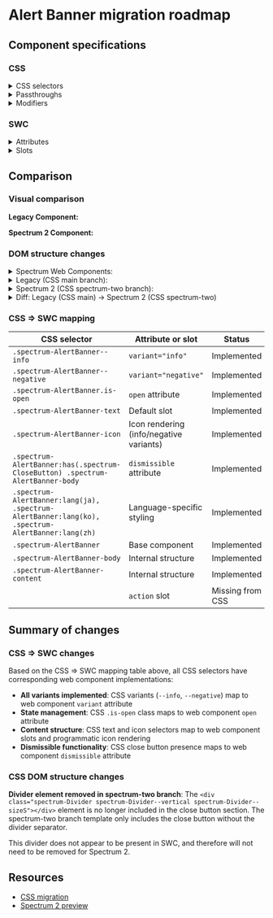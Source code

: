 # Alert Banner migration roadmap

## Component specifications

### CSS

<details>
<summary>CSS selectors</summary>

- `.spectrum-AlertBanner`
- `.spectrum-AlertBanner--info`
- `.spectrum-AlertBanner--negative`
- `.spectrum-AlertBanner-body`
- `.spectrum-AlertBanner-content`
- `.spectrum-AlertBanner-icon`
- `.spectrum-AlertBanner-text`
- `.spectrum-AlertBanner.is-open`
- `.spectrum-AlertBanner:has(.spectrum-CloseButton) .spectrum-AlertBanner-body`
- `.spectrum-AlertBanner:lang(ja)`
- `.spectrum-AlertBanner:lang(ko)`
- `.spectrum-AlertBanner:lang(zh)`

</details>

<details>
<summary>Passthroughs</summary>

- `--mod-closebutton-align-self`
- `--mod-closebutton-margin-inline`
- `--mod-closebutton-margin-top`
- `--mod-icon-size`

</details>

<details>
<summary>Modifiers</summary>

- `--mod-alert-banner-background`
- `--mod-alert-banner-block-edge-to-button`
- `--mod-alert-banner-bottom-to-text`
- `--mod-alert-banner-close-button-to-content`
- `--mod-alert-banner-close-button-to-inline-end`
- `--mod-alert-banner-font-color`
- `--mod-alert-banner-font-family`
- `--mod-alert-banner-font-size`
- `--mod-alert-banner-icon-size`
- `--mod-alert-banner-icon-to-text`
- `--mod-alert-banner-informative-background`
- `--mod-alert-banner-inline-end-to-content`
- `--mod-alert-banner-inline-size`
- `--mod-alert-banner-inline-start-to-content`
- `--mod-alert-banner-line-height`
- `--mod-alert-banner-max-inline-size`
- `--mod-alert-banner-min-height`
- `--mod-alert-banner-negative-background`
- `--mod-alert-banner-neutral-background`
- `--mod-alert-banner-text-margin-block-end`
- `--mod-alert-banner-text-margin-block-start`
- `--mod-alert-banner-text-to-button-horizontal`
- `--mod-alert-banner-text-to-button-vertical`
- `--mod-alert-banner-top-to-close-button`
- `--mod-alert-banner-top-to-icon`
- `--mod-alert-banner-top-to-text`

</details>

### SWC

<details>
<summary>Attributes</summary>

- `open` (Boolean) - Controls the display of the alert banner
- `dismissible` (Boolean) - Whether to include an icon-only close button to dismiss the alert banner
- `variant` (String) - The variant applies specific styling when set to `negative` or `info`; `variant` attribute is removed when it's passed an invalid variant. Valid values: `neutral`, `info`, `negative`

</details>

<details>
<summary>Slots</summary>

- Default slot - The alert banner text context
- `action` - Slot for the button element that surfaces the contextual action a user can take

</details>

## Comparison

### Visual comparison

**Legacy Component:**

<!-- Screenshot of legacy component will be added here -->

**Spectrum 2 Component:**

<!-- Screenshot of Spectrum 2 component will be added here -->

### DOM structure changes

<details>
<summary>Spectrum Web Components:</summary>

```html
<div class="body" role="alert">
    <div class="content">
        <sp-icon-info label="Information" class="type"></sp-icon-info>
        <div class="text"><slot></slot></div>
    </div>
    <slot name="action"></slot>
</div>
<div class="end">
    <sp-close-button
        @click="${this.shouldClose}"
        label="Close"
        static-color="white"
    ></sp-close-button>
</div>
```

</details>

<details>
<summary>Legacy (CSS main branch):</summary>

```html
<div class="spectrum-AlertBanner is-open spectrum-AlertBanner--info">
    <div class="spectrum-AlertBanner-body">
        <div class="spectrum-AlertBanner-content">
            <div
                class="spectrum-Icon spectrum-Icon--sizeM spectrum-AlertBanner-icon"
                aria-hidden="true"
            >
                <svg
                    class="spectrum-Icon-svg"
                    focusable="false"
                    aria-hidden="true"
                >
                    <use xlink:href="#spectrum-icon-18-Info"></use>
                </svg>
            </div>
            <p class="spectrum-AlertBanner-text">
                Your trial will expire in 3 days
            </p>
        </div>
        <button
            class="spectrum-Button spectrum-Button--outline spectrum-Button--staticWhite spectrum-Button--sizeM"
        >
            <span class="spectrum-Button-label">Action</span>
        </button>
    </div>
    <div class="spectrum-AlertBanner-end">
        <div
            class="spectrum-Divider spectrum-Divider--vertical spectrum-Divider--sizeS"
        ></div>
        <button
            class="spectrum-CloseButton spectrum-CloseButton--sizeM spectrum-CloseButton--staticWhite"
        >
            <span class="spectrum-CloseButton-icon" aria-hidden="true">
                <svg
                    class="spectrum-Icon spectrum-Icon--sizeS"
                    focusable="false"
                    aria-hidden="true"
                >
                    <use xlink:href="#spectrum-icon-18-Cross"></use>
                </svg>
            </span>
        </button>
    </div>
</div>
```

</details>

<details>
<summary>Spectrum 2 (CSS spectrum-two branch):</summary>

```html
<div class="spectrum-AlertBanner is-open spectrum-AlertBanner--info">
    <div class="spectrum-AlertBanner-body">
        <div class="spectrum-AlertBanner-content">
            <div
                class="spectrum-Icon spectrum-Icon--sizeM spectrum-AlertBanner-icon"
                aria-hidden="true"
            >
                <svg
                    class="spectrum-Icon-svg"
                    focusable="false"
                    aria-hidden="true"
                >
                    <use xlink:href="#spectrum-icon-18-Info"></use>
                </svg>
            </div>
            <p class="spectrum-AlertBanner-text">
                Your trial will expire in 3 days
            </p>
        </div>
        <button
            class="spectrum-Button spectrum-Button--outline spectrum-Button--staticWhite spectrum-Button--sizeM"
        >
            <span class="spectrum-Button-label">Action</span>
        </button>
    </div>
    <div class="spectrum-AlertBanner-end">
        <button
            class="spectrum-CloseButton spectrum-CloseButton--sizeM spectrum-CloseButton--staticWhite"
        >
            <span class="spectrum-CloseButton-icon" aria-hidden="true">
                <svg
                    class="spectrum-Icon spectrum-Icon--sizeS"
                    focusable="false"
                    aria-hidden="true"
                >
                    <use xlink:href="#spectrum-icon-18-Cross"></use>
                </svg>
            </span>
        </button>
    </div>
</div>
```

</details>

<details>
<summary>Diff: Legacy (CSS main) → Spectrum 2 (CSS spectrum-two)</summary>

```diff
  <div class="spectrum-AlertBanner-end">
-     <div
-         class="spectrum-Divider spectrum-Divider--vertical spectrum-Divider--sizeS"
-     ></div>
      <button
          class="spectrum-CloseButton spectrum-CloseButton--sizeM spectrum-CloseButton--staticWhite"
      >
          <span class="spectrum-CloseButton-icon" aria-hidden="true">
              <svg
                  class="spectrum-Icon spectrum-Icon--sizeS"
                  focusable="false"
                  aria-hidden="true"
              >
                  <use xlink:href="#spectrum-icon-18-Cross"></use>
              </svg>
          </span>
      </button>
  </div>
```

</details>

### CSS => SWC mapping

| CSS selector                                                                                     | Attribute or slot                       | Status           |
| ------------------------------------------------------------------------------------------------ | --------------------------------------- | ---------------- |
| `.spectrum-AlertBanner--info`                                                                    | `variant="info"`                        | Implemented      |
| `.spectrum-AlertBanner--negative`                                                                | `variant="negative"`                    | Implemented      |
| `.spectrum-AlertBanner.is-open`                                                                  | `open` attribute                        | Implemented      |
| `.spectrum-AlertBanner-text`                                                                     | Default slot                            | Implemented      |
| `.spectrum-AlertBanner-icon`                                                                     | Icon rendering (info/negative variants) | Implemented      |
| `.spectrum-AlertBanner:has(.spectrum-CloseButton) .spectrum-AlertBanner-body`                    | `dismissible` attribute                 | Implemented      |
| `.spectrum-AlertBanner:lang(ja), .spectrum-AlertBanner:lang(ko), .spectrum-AlertBanner:lang(zh)` | Language-specific styling               | Implemented      |
| `.spectrum-AlertBanner`                                                                          | Base component                          | Implemented      |
| `.spectrum-AlertBanner-body`                                                                     | Internal structure                      | Implemented      |
| `.spectrum-AlertBanner-content`                                                                  | Internal structure                      | Implemented      |
|                                                                                                  | `action` slot                           | Missing from CSS |

## Summary of changes

### CSS => SWC changes

Based on the CSS => SWC mapping table above, all CSS selectors have corresponding web component implementations:

- **All variants implemented**: CSS variants (`--info`, `--negative`) map to web component `variant` attribute
- **State management**: CSS `.is-open` class maps to web component `open` attribute
- **Content structure**: CSS text and icon selectors map to web component slots and programmatic icon rendering
- **Dismissible functionality**: CSS close button presence maps to web component `dismissible` attribute

### CSS DOM structure changes

**Divider element removed in spectrum-two branch**: The `<div class="spectrum-Divider spectrum-Divider--vertical spectrum-Divider--sizeS"></div>` element is no longer included in the close button section. The spectrum-two branch template only includes the close button without the divider separator.

This divider does not appear to be present in SWC, and therefore will not need to be removed for Spectrum 2.

## Resources

- [CSS migration](https://github.com/adobe/spectrum-css/pull/2652)
- [Spectrum 2 preview](https://spectrumcss.z13.web.core.windows.net/pr-2352/index.html?path=/docs/components-alert-banner--docs)
